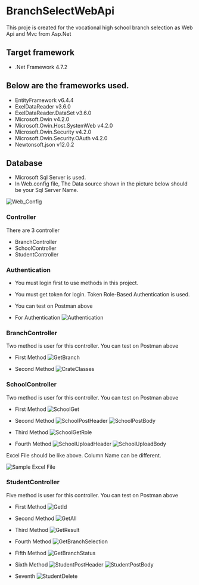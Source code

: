 # BranchSelectWebApi
This proje is created for the vocational high school branch selection as Web Api and Mvc from Asp.Net 

## Target framework
* .Net Framework 4.7.2

## Below are the frameworks used.
* EntityFramework v6.4.4
* ExelDataReader  v3.6.0
* ExelDataReader.DataSet v3.6.0
* Microsoft.Owin v4.2.0
* Microsoft.Owin.Host.SystemWeb v4.2.0
* Microsoft.Owin.Security v4.2.0
* Microsoft.Owin.Security.OAuth v4.2.0
* Newtonsoft.json v12.0.2

## Database
* Microsoft Sql Server is used.
* In Web.config file, The Data source shown in the picture below should be your Sql Server Name.

![Web_Config](https://user-images.githubusercontent.com/20681737/126876992-ee07a2cb-730a-484f-992f-c967b795bf8b.PNG)




### Controller
There are 3 controller
* BranchController
* SchoolController 
* StudentController

### Authentication
* You must login first to use methods in this project. 
* You must get token for login. Token Role-Based Authentication is used.
* You can test on Postman above

* For Authentication
![Authentication](https://user-images.githubusercontent.com/20681737/126375245-5419fc3c-f119-4c5a-85dd-d385840df9b3.PNG)

### BranchController
Two method is user for this controller. You can test on Postman above

* First Method
![GetBranch](https://user-images.githubusercontent.com/20681737/126376219-3a51ea81-aa4c-471f-8d7a-0daa40795bda.PNG)

* Second Method
![CrateClasses](https://user-images.githubusercontent.com/20681737/134074167-5eac32d9-4385-4a0b-b9aa-3473dc27bc03.PNG)

### SchoolController
Two method is user for this controller. You can test on Postman above

* First Method
![SchoolGet](https://user-images.githubusercontent.com/20681737/132139376-eb5ce104-c71b-4438-8ac7-37e9ae248876.PNG)
 
 * Second Method
![SchoolPostHeader](https://user-images.githubusercontent.com/20681737/126375232-cac37953-b31a-422d-bd3f-359b93857c1f.PNG)
![SchoolPostBody](https://user-images.githubusercontent.com/20681737/132139382-12a806a8-4926-42f1-8ec5-d8404da2f114.PNG)

* Third Method
![SchoolGetRole](https://user-images.githubusercontent.com/20681737/131574067-7d995f0b-0ca1-4e91-afea-2744a049c75f.PNG)

* Fourth Method
![SchoolUploadHeader](https://user-images.githubusercontent.com/20681737/126375237-bf9ba07d-aea7-4294-b785-e0f35423c816.PNG)
![SchoolUploadBody](https://user-images.githubusercontent.com/20681737/126375234-ffad2c8f-7282-42ed-8465-5c34c01a6192.PNG)

Excel File should be like above.  Column Name can be different.

![Sample Excel File](https://user-images.githubusercontent.com/20681737/126504269-1be11e59-06bf-466d-8d8c-1ae8e8178c0d.PNG)


### StudentController
Five method is user for this controller. You can test on Postman above

* First Method
![GetId](https://user-images.githubusercontent.com/20681737/133906903-91c5a2c6-0e34-420f-872c-b1e6354d9d2b.PNG)
 
* Second Method
![GetAll](https://user-images.githubusercontent.com/20681737/133942259-dcda26a8-64e3-4ca9-8098-8939045b9ac6.PNG)

* Third Method
![GetResult](https://user-images.githubusercontent.com/20681737/133942258-d0778504-1b84-4b2a-87d8-cdeead3fccf6.PNG)

* Fourth Method
![GetBranchSelection](https://user-images.githubusercontent.com/20681737/126375250-0c0a8480-f2f4-4d19-b2bf-21d3772b71a1.PNG)

* Fifth Method
![GetBranchStatus](https://user-images.githubusercontent.com/20681737/132063579-c7e5ecd6-b2ec-4395-842d-b44ada4e505d.PNG)

* Sixth Method
![StudentPostHeader](https://user-images.githubusercontent.com/20681737/130363038-51f4202c-3685-427c-8bd9-db52c4532a18.PNG)
![StudentPostBody](https://user-images.githubusercontent.com/20681737/130363041-6b74ccfc-1b3b-4b1f-8c70-51cab6df70cd.PNG)

* Seventh
![StudentDelete](https://user-images.githubusercontent.com/20681737/134060814-860d8ea3-0212-44cd-9bf8-5a23ada3ae10.PNG)






